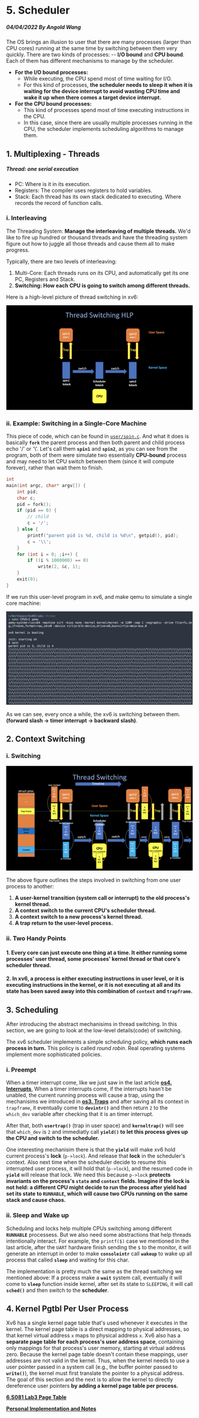 # 5. Scheduler

##### 04/04/2022 By Angold Wang

The OS brings an illusion to user that there are many processes (larger than CPU cores) running at the same time by switching between them very quickly. There are two kinds of processes: -- **I/O bound** and **CPU bound**. Each of them has different mechanisms to manage by the scheduler.

* **For the I/O bound processes:**
    * While executing, the CPU spend most of time waiting for I/O. 
    * For this kind of processes, **the scheduler needs to sleep it when it is waiting for the device interrupt to avoid wasting CPU time and wake it up when there comes a target device interrupt.**
* **For the CPU bound processes:**
    * This kind of processes spend most of time executing instructions in the CPU.
    * In this case, since there are usually multiple processes running in the CPU, the scheduler implements scheduling algorithms to manage them.


## 1. Multiplexing - Threads

##### Thread: one serial execution
* PC: Where is it in its execution.
* Registers: The compiler uses registers to hold variables.
* Stack: Each thread has its own stack dedicated to executing. Where records the record of function calls.

### i. Interleaving
The Threading System: **Manage the interleaving of multiple threads.**
We'd like to fire up hundred or thousand threads and have the threading system figure out how to juggle all those threads and cause them all to make progress.

Typically, there are two levels of interleaving:
1. Multi-Core: Each threads runs on its CPU, and automatically get its one PC, Registers and Stack.
2. **Switching: How each CPU is going to switch among different threads.**

Here is a high-level picture of thread switching in xv6:

![threadhlp](Sources/threadhlp.png)


### ii. Example: Switching in a Single-Core Machine

This piece of code, which can be found in [`user/spin.c`](https://github.com/Angold-4/6s081labs/blob/pgtbl/user/spin.c).
And what it does is basically **`fork`** the parent process and then both parent and child process echo '/' or '\\'. Let's call them **`spin1`** and **`spin2`**, as you can see from the program, both of them were simulate two essentially **CPU-bound** process and may need to let CPU switch between them (since it will compute forever), rather than wait them to finish.
```c
int 
main(int argc, char* argv[]) {
    int pid;
    char c;
    pid = fork();
    if (pid == 0) {
        // child
        c = '/';
    } else {
        printf("parent pid is %d, child is %d\n", getpid(), pid);
        c = '\\';
    }
    for (int i = 0; ;i++) {
        if ((i % 1000000) == 0)
            write(2, &c, 1);
    }
    exit(0);
}
```
If we run this user-level program in xv6, and make qemu to simulate a single core machine:

![single](Sources/single.png)

As we can see, every once a while, the xv6 is switching between them. 
**(forward slash -> timer interrupt -> backward slash)**.


## 2. Context Switching


### i. Switching

![thrswitch](Sources/thrswitch.png)

The above figure outlines the steps involved in switching from one user process to another: 
1. **A user-kernel transition (system call or interrupt) to the old process's kernel thread.**
2. **A context switch to the current CPU's scheduler thread.** 
3. **A context switch to a new process's kernel thread.**
4. **A trap return to the user-level process.**

### ii. Two Handy Points

#### 1. Every core can just execute one thing at a time. It either running some processes' user thread, some processes' kernel thread or that core's scheduler thread.

#### 2. In xv6, a process is either executing instructions in user level, or it is executing instructions in the kernel, or it is not executing at all and its state has been saved away into this combination of `context` and `trapframe`.


## 3. Scheduling

After introducing the abstract mechanisims in thread switching. In this section, we are going to look at the low-level details(code) of switching.

The xv6 scheduler implements a simple scheduling policy, **which runs each process in turn.** This policy is called _round robin_. Real operating systems implement more sophisticated policies.


### i. Preempt
When a timer interrupt come, like we just saw in the last article **[os4. Interrupts](https://a4org.github.io/os/docs/lectures/4Interrupts.html)**, When a timer interrupts come, if the interrupts hasn't be unabled, the current running process will cause a trap, using the mechanisims we introduced in **[os3. Traps](https://a4org.github.io/os/docs/lectures/3Traps.html)** and after saving all its context in `trapframe`, it eventually come to **`devintr()`** and then return `2` to the `which_dev` variable after checking that it is an timer interrupt. 

After that, both **`usertrap()`** (trap in user space) and **`kerneltrap()`** will see that `which_dev` is `2` and immediatly call **`yield()` to let this process gives up the CPU and switch to the scheduler.**

One interesting mechanisim there is that the **`yield`** will make xv6 hold current process's **lock** (`p->lock`). And release that **lock** in the scheduler's context. Also next time when the scheduler decide to resume this interrupted user process, it will hold that (`p->lock`), and the resumed code in **`yield`** will release that lock. We need this because `p->lock` **protects invariants on the process's `state` and `context` fields. Imagine if the lock is not held: a different CPU might decide to run the process after yield had set its state to `RUNNABLE`, which will cause two CPUs running on the same stack and cause chaos.**



### ii. Sleep and Wake up

Scheduling and locks help multiple CPUs switching among different **`RUNNABLE`** processess. But we also need some abstractions that help threads intentionally interact.
For example, the `printf($)` case we mentioned in the last article, after the `UART` hardware finish sending the `$` to the monitor, it will generate an interrupt in order to make **`consoleintr`** call **`wakeup`** to wake up all process that called **`sleep`** and waiting for this char.

The implementation is pretty much the same as the thread switching we mentioned above: If a process make a **`wait`** system call, eventually it will come to **`sleep`** function inside kernel, after set its state to `SLEEPING`, it will call **`sched()`** and then switch to the **scheduler**.


## 4. Kernel Pgtbl Per User Process
Xv6 has a single kernel page table that's used whenever it executes in the kernel. The kernel page table is a direct mapping to physical addresses, so that kernel virtual address `x` maps to physical address `x`. Xv6 also has a **separate page table for each process's user address space**, containing only mappings for that process's user memory, starting at virtual address zero. Because the kernel page table doesn't contain these mappings, user addresses are not valid in the kernel. Thus, when the kernel needs to use a user pointer passed in a system call (e.g., the buffer pointer passed to **`write()`**), the kernel must first translate the pointer to a physical address. The goal of this section and the next is to allow the kernel to directly dereference user pointers **by adding a kernel page table per process.**

**[6.S081 Lab3 Page Table](https://pdos.csail.mit.edu/6.828/2020/labs/pgtbl.html)**

**[Personal Implementation and Notes](https://a4org.github.io/os/docs/labs/pgtbl.html)**


